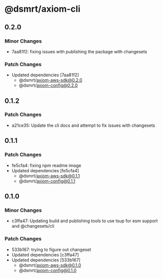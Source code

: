 # @dsmrt/axiom-cli

## 0.2.0

### Minor Changes

- 7aa81f2: fixing issues with publishing the package with changesets

### Patch Changes

- Updated dependencies [7aa81f2]
  - @dsmrt/axiom-aws-sdk@0.2.0
  - @dsmrt/axiom-config@0.2.0

## 0.1.2

### Patch Changes

- a21ce35: Update the cli docs and attempt to fix issues with changesets

## 0.1.1

### Patch Changes

- fe5cfa4: fixing npm readme image
- Updated dependencies [fe5cfa4]
  - @dsmrt/axiom-aws-sdk@0.1.1
  - @dsmrt/axiom-config@0.1.1

## 0.1.0

### Minor Changes

- c3ffa47: Updating build and publishing tools to use tsup for esm support and @changesets/cli

### Patch Changes

- 533b167: trying to figure out changeset
- Updated dependencies [c3ffa47]
- Updated dependencies [533b167]
  - @dsmrt/axiom-aws-sdk@0.1.0
  - @dsmrt/axiom-config@0.1.0
